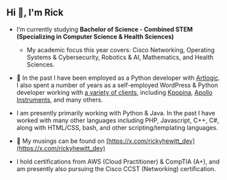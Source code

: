<h2>Hi 👋, I'm Rick</h2>

- I’m currently studying **Bachelor of Science - Combined STEM (Specializing in Computer Science & Health Sciences)**
    - My academic focus this year covers: Cisco Networking, Operating Systems & Cybersecurity, Robotics & AI, Mathematics, and Health Sciences.

- 💼 In the past I have been employed as a Python developer with [Artlogic](https://artlogic.net). I also spent a number of years as a self-employed WordPress & Python developer working with [a variety of clients](https://rickyhewitt.dev/portfolio), including [Kpopina](https://x.com/kpopinarab), [Apollo Instruments](https://apollo-instruments.com), and many others.

- I am presently primarily working with Python & Java. In the past I have worked with many other languages including PHP, Javascript, C++, C#, along with HTML/CSS, bash, and other scripting/templating languages.

- 📝 My musings can be found on [https://x.com/rickyhewitt_dev](https://x.com/rickyhewitt_dev)

- I hold certifications from AWS (Cloud Practitioner) & CompTIA (A+), and am presently also pursuing the Cisco CCST (Networking) certification.
